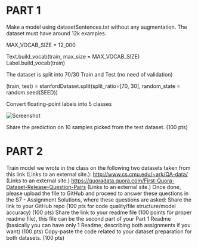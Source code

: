 # PART 1
Make a model using datasetSentences.txt without any augmentation.
The dataset must have around 12k examples.

MAX_VOCAB_SIZE = 12_000

Text.build_vocab(train, max_size = MAX_VOCAB_SIZE)
Label.build_vocab(train)

The dataset is split into 70/30 Train and Test (no need of validation)

(train, test) = stanfordDataset.split(split_ratio=[70, 30], random_state = random.seed(SEED))

Convert floating-point labels into 5 classes 

![Screenshot](![image](https://user-images.githubusercontent.com/55681983/123360714-67963600-d58b-11eb-8a2c-33e21ba45a35.png))

Share the prediction on 10 samples picked from the test dataset. (100 pts)


# PART 2

Train model we wrote in the class on the following two datasets taken from this link (Links to an external site.): 
http://www.cs.cmu.edu/~ark/QA-data/ (Links to an external site.)
https://quoradata.quora.com/First-Quora-Dataset-Release-Question-Pairs (Links to an external site.)
Once done, please upload the file to GitHub and proceed to answer these questions in the S7 - Assignment Solutions, where these questions are asked:
Share the link to your GitHub repo (100 pts for code quality/file structure/model accuracy) (100 pts)
Share the link to your readme file (100 points for proper readme file), this file can be the second part of your Part 1 Readme (basically you can have only 1 Readme, describing both assignments if you want) (100 pts)
Copy-paste the code related to your dataset preparation for both datasets.  (100 pts)

